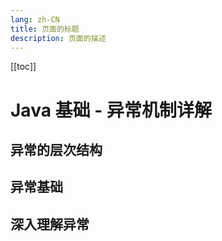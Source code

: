 ```yaml
---
lang: zh-CN
title: 页面的标题
description: 页面的描述
---
```

[[toc]]
# Java 基础 - 异常机制详解
 ## 异常的层次结构
 
 ## 异常基础
 ## 深入理解异常
 
 
